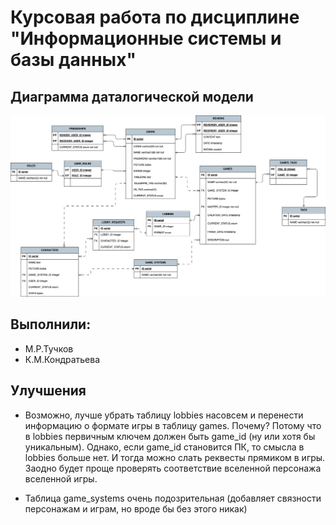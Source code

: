 # Курсовая работа по дисциплине "Информационные системы и базы данных"

## Диаграмма даталогической модели

![Изображение модели](/img/v_3_db-course-work-data.drawio.png)

## Выполнили:

- М.Р.Тучков
- К.М.Кондратьева

## Улучшения

- Возможно, лучше убрать таблицу lobbies насовсем и перенести информацию о формате игры в таблицу games. Почему? Потому что в lobbies первичным ключем должен быть game_id (ну или хотя бы уникальным). Однако, если game_id становится ПК, то смысла в lobbies больше нет. И тогда можно слать реквесты прямиком в игры. Заодно будет проще проверять соответствие вселенной персонажа вселенной игры.

- Таблица game_systems очень подозрительная (добавляет связности персонажам и играм, но вроде бы без этого никак)

